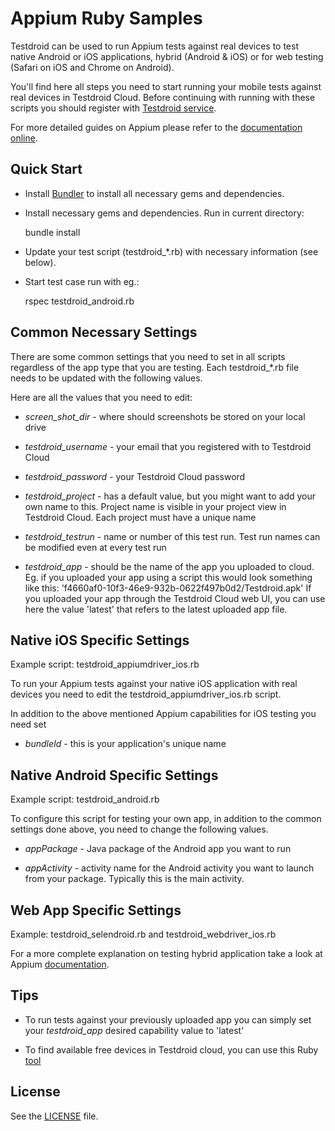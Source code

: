 # Appium Ruby Samples

Testdroid can be used to run Appium tests against real devices to test
native Android or iOS applications, hybrid (Android & iOS) or for web
testing (Safari on iOS and Chrome on Android).

You'll find here all steps you need to start running your mobile tests
against real devices in Testdroid Cloud. Before continuing with
running with these scripts you should register with [Testdroid
service](https://cloud.testdroid.com/).

For more detailed guides on Appium please refer to the [documentation
online](http://appium.io/slate/en/master/?python#about-appium).

## Quick Start

* Install [Bundler](http://bundler.io/) to install all necessary gems
and dependencies.

* Install necessary gems and dependencies. Run in current directory:

    bundle install

* Update your test script (testdroid_*.rb) with necessary information
  (see below).

* Start test case run with eg.:

    rspec testdroid_android.rb

## Common Necessary Settings

There are some common settings that you need to set in all scripts
regardless of the app type that you are testing. Each testdroid_*.rb
file needs to be updated with the following values.

Here are all the values that you need to edit:

* *screen_shot_dir* - where should screenshots be stored on your local drive

* *testdroid_username* - your email that you registered with to Testdroid Cloud

* *testdroid_password* - your Testdroid Cloud password

* *testdroid_project* - has a default value, but you might want to add
  your own name to this. Project name is visible in your project view
  in Testdroid Cloud. Each project must have a unique name

* *testdroid_testrun* - name or number of this test run. Test run
  names can be modified even at every test run

* *testdroid_app* - should be the name of the app you uploaded to
  cloud. Eg. if you uploaded your app using a script this would look
  something like this:
  'f4660af0-10f3-46e9-932b-0622f497b0d2/Testdroid.apk' If you uploaded
  your app through the Testdroid Cloud web UI, you can use here the
  value 'latest' that refers to the latest uploaded app file.

## Native iOS Specific Settings

Example script: testdroid_appiumdriver_ios.rb

To run your Appium tests against your native iOS application with real
devices you need to edit the testdroid_appiumdriver_ios.rb script.

In addition to the above mentioned Appium capabilities for iOS testing
you need set

* *bundleId* - this is your application's unique name

## Native Android Specific Settings

Example script: testdroid_android.rb

To configure this script for testing your own app, in addition to the
common settings done above, you need to change the following values.

* *appPackage* - Java package of the Android app you want to run

* *appActivity* - activity name for the Android activity you want to
  launch from your package. Typically this is the main activity.

## Web App Specific Settings

Example: testdroid_selendroid.rb and testdroid_webdriver_ios.rb

For a more complete explanation on testing hybrid application take a
look at Appium
[documentation](https://github.com/appium/appium/blob/master/docs/en/advanced-concepts/hybrid.md).


## Tips

* To run tests against your previously uploaded app you can simply set
  your *testdroid_app* desired capability value to 'latest'


* To find available free devices in Testdroid cloud, you can use this Ruby [tool](https://github.com/bootstraponline/testdroid_device_finder)

## License

See the
[LICENSE](https://github.com/bitbar/testdroid-samples/blob/master/LICENSE)
file.
